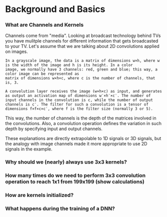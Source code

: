 # Background and Basics</br>

### What are Channels and Kernels</br>
Channels come from "media". Looking at broadcast technology behind TVs you have mulitple channels for different information that gets broadcasted to your TV. Let's assume that we are talking about 2D convolutions applied on images.</br>

	In a grayscale image, the data is a matrix of dimensions w×h, where w is the width of the image and h is its height. In a color 
    image, we normally have 3 channels: red, green and blue; this way, a color image can be represented as 
    matrix of dimensions w×h×c, where c is the number of channels, that is, 3.
    
    A convolution layer receives the image (w×h×c) as input, and generates as output an activation map of dimensions w′×h′×c′. The number of input channels in the convolution is c, while the number of output channels is c′. The filter for such a convolution is a tensor of dimensions f×f×c×c′, where f is the filter size (normally 3 or 5).

This way, the number of channels is the depth of the matrices involved in the convolutions. Also, a convolution operation defines the variation in such depth by specifying input and output channels.

These explanations are directly extrapolable to 1D signals or 3D signals, but the analogy with image channels made it more appropriate to use 2D signals in the example.
	

### Why should we (nearly) always use 3x3 kernels?</br>

### How many times do we need to perform 3x3 convolution operation to reach 1x1 from 199x199 (show calculations)</br>

### How are kernels initialized?</br>

### What happens during the training of a DNN?</br>


















